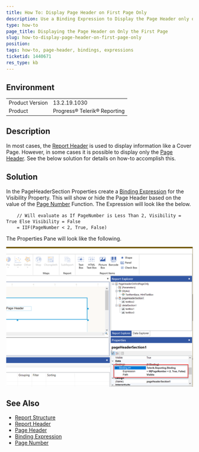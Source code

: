 ```yaml
---
title: How To: Display Page Header on First Page Only
description: Use a Binding Expression to Display the Page Header only on the First Page
type: how-to
page_title: Displaying the Page Header on Only the First Page
slug: how-to-display-page-header-on-first-page-only
position: 
tags: how-to, page-header, bindings, expressions
ticketid: 1440671
res_type: kb
---
```


## Environment
<table>
	<tbody>
		<tr>
			<td>Product Version</td>
			<td>13.2.19.1030</td>
		</tr>
		<tr>
			<td>Product</td>
			<td>Progress® Telerik® Reporting</td>
		</tr>
	</tbody>
</table>


## Description
In most cases, the [Report Header](https://docs.telerik.com/reporting/designing-reports-creating-report-headers-and-footers) is used to display information like a Cover Page. However, in some cases it is possible to display only the [Page Header](https://docs.telerik.com/reporting/designing-reports-creating-page-headers-and-footers). See the below solution for details on how-to accomplish this.

## Solution
In the PageHeaderSection Properties create a [Binding Expression](https://docs.telerik.com/reporting/expressions-bindings) for the Visibility Property. This will show or hide the Page Header based on the value of the [Page Number](https://docs.telerik.com/reporting/expressions-page-functions#pagenumber) Function. The Expression will look like the below.

```
    // Will evaluate as If PageNumber is Less Than 2, Visibility = True Else Visibility = False
    = IIF(PageNumber < 2, True, False)
```

The Properties Pane will look like the following.

![Page Header Binding Property](resources/PageHeaderBindingProperty.png)

## See Also
*	[Report Structure](https://docs.telerik.com/reporting/designing-reports-understanding-report-structure)
*   [Report Header](https://docs.telerik.com/reporting/designing-reports-creating-report-headers-and-footers)
*   [Page Header](https://docs.telerik.com/reporting/designing-reports-creating-page-headers-and-footers)
*   [Binding Expression](https://docs.telerik.com/reporting/expressions-bindings)
*   [Page Number](https://docs.telerik.com/reporting/expressions-page-functions#pagenumber)